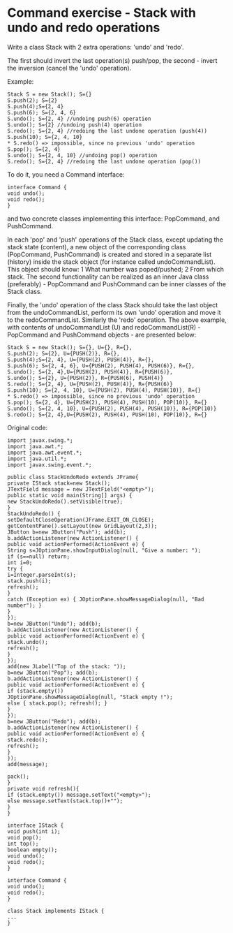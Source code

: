 # Command exercise - Stack with undo and redo operations

Write a class Stack with 2 extra operations: 'undo' and 'redo'.

The first should invert the last operation(s) push/pop, the second - invert the inversion (cancel the 'undo' operation).

Example:
```
Stack S = new Stack(); S={}
S.push(2); S={2}
S.push(4);S={2, 4}
S.push(6); S={2, 4, 6}
S.undo(); S={2, 4} //undoing push(6) operation
S.undo(); S={2} //undoing push(4) operation
S.redo(); S={2, 4} //redoing the last undone operation (push(4))
S.push(10); S={2, 4, 10}
* S.redo() => impossible, since no previous 'undo' operation
S.pop(); S={2, 4}
S.undo(); S={2, 4, 10} //undoing pop() operation
S.redo(); S={2, 4} //redoing the last undone operation (pop())
```


To do it, you need a Command interface:
```
interface Command {
void undo();
void redo();
}
```
and two concrete classes implementing this interface: PopCommand, and PushCommand.


In each 'pop' and 'push' operations of the Stack class, except updating the stack state (content), a new object of the corresponding class (PopCommand, PushCommand) is created and stored in a separate list (history) inside the stack object (for instance called undoCommandList). This object should know:
1 What number was poped/pushed;
2 From which stack.
The second functionality can be realized as an inner Java class (preferably) - PopCommand and PushCommand can be inner classes of the Stack class.

Finally, the 'undo' operation of the class Stack should take the last object from the undoCommandList, perform its own 'undo' operation and move it to the redoCommandList. Similarly the 'redo' operation. The above example, with contents of undoCommandList (U) and redoCommandList(R) - PopCommand and PushCommand objects - are presented below:

```
Stack S = new Stack(); S={}, U={}, R={},
S.push(2); S={2}, U={PUSH(2)}, R={},
S.push(4);S={2, 4}, U={PUSH(2), PUSH(4)}, R={},
S.push(6); S={2, 4, 6}, U={PUSH(2), PUSH(4), PUSH(6)}, R={},
S.undo(); S={2, 4},U={PUSH(2), PUSH(4)}, R={PUSH(6)},
S.undo(); S={2}, U={PUSH(2)}, R={PUSH(6), PUSH(4)}
S.redo(); S={2, 4}, U={PUSH(2), PUSH(4)}, R={PUSH(6)}
S.push(10); S={2, 4, 10}, U={PUSH(2), PUSH(4), PUSH(10)}, R={}
* S.redo() => impossible, since no previous 'undo' operation
S.pop(); S={2, 4}, U={PUSH(2), PUSH(4), PUSH(10), POP(10)}, R={}
S.undo(); S={2, 4, 10}, U={PUSH(2), PUSH(4), PUSH(10)}, R={POP(10)}
S.redo(); S={2, 4},U={PUSH(2), PUSH(4), PUSH(10), POP(10)}, R={}
```

Original code:
```
import javax.swing.*;
import java.awt.*;
import java.awt.event.*;
import java.util.*;
import javax.swing.event.*;

public class StackUndoRedo extends JFrame{
private IStack stack=new Stack();
JTextField message = new JTextField("<empty>");
public static void main(String[] args) {
new StackUndoRedo().setVisible(true);
}
StackUndoRedo() {
setDefaultCloseOperation(JFrame.EXIT_ON_CLOSE);
getContentPane().setLayout(new GridLayout(2,3));
JButton b=new JButton("Push"); add(b);
b.addActionListener(new ActionListener() {
public void actionPerformed(ActionEvent e) {
String s=JOptionPane.showInputDialog(null, "Give a number: ");
if (s==null) return;
int i=0;
try {
i=Integer.parseInt(s);
stack.push(i);
refresh();
}
catch (Exception ex) { JOptionPane.showMessageDialog(null, "Bad number"); }
}
});
b=new JButton("Undo"); add(b);
b.addActionListener(new ActionListener() {
public void actionPerformed(ActionEvent e) {
stack.undo();
refresh();
}
});
add(new JLabel("Top of the stack: "));
b=new JButton("Pop"); add(b);
b.addActionListener(new ActionListener() {
public void actionPerformed(ActionEvent e) {
if (stack.empty())
JOptionPane.showMessageDialog(null, "Stack empty !");
else { stack.pop(); refresh(); }
}
});
b=new JButton("Redo"); add(b);
b.addActionListener(new ActionListener() {
public void actionPerformed(ActionEvent e) {
stack.redo();
refresh();
}
});
add(message);

pack();
}
private void refresh(){
if (stack.empty()) message.setText("<empty>");
else message.setText(stack.top()+"");
}
}

interface IStack {
void push(int i);
void pop();
int top();
boolean empty();
void undo();
void redo();
}

interface Command {
void undo();
void redo();
}

class Stack implements IStack {
...
}
```